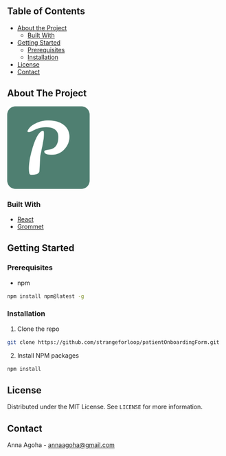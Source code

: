 <!-- TABLE OF CONTENTS -->
## Table of Contents

* [About the Project](#about-the-project)
  * [Built With](#built-with)
* [Getting Started](#getting-started)
  * [Prerequisites](#prerequisites)
  * [Installation](#installation)
* [License](#license)
* [Contact](#contact)

## About The Project

![Parsley logo](./public/android-chrome-192x192.png)

### Built With

* [React](https://reactjs.org/)
* [Grommet](https://v2.grommet.io/)

## Getting Started

### Prerequisites

* npm
```sh
npm install npm@latest -g
```

### Installation

1. Clone the repo
```sh
git clone https://github.com/strangeforloop/patientOnboardingForm.git
```
2. Install NPM packages
```sh
npm install
```

<!-- LICENSE -->
## License

Distributed under the MIT License. See `LICENSE` for more information.


<!-- CONTACT -->
## Contact
Anna Agoha - annaagoha@gmail.com
